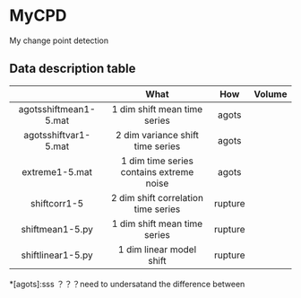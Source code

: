# MyCPD
My change point detection


## Data description table 
  |              | What  | How | Volume | 
  |:----:        |  :----:    |:----:    |:----:        |
  | agotsshiftmean1-5.mat | 1 dim shift mean time series | agots         | 
  | agotsshiftvar1-5.mat | 2 dim variance shift time series   | agots        |
  | extreme1-5.mat | 1 dim time series contains extreme noise  | agots  |
  | shiftcorr1-5 | 2 dim shift correlation time series   | rupture   | 
  | shiftmean1-5.py | 1 dim shift mean time series   | rupture   | 
  | shiftlinear1-5.py | 1 dim linear model shift   | rupture  |
*[agots]:sss
？？？need to undersatand the difference between  

